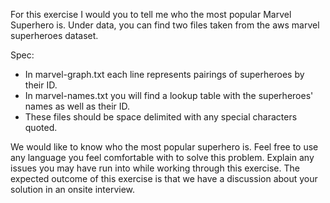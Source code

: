 For this exercise I would you to tell me who the most popular Marvel Superhero is. Under data, you can find two files taken from the aws marvel superheroes dataset. 

Spec:
* In marvel-graph.txt each line represents pairings of superheroes by their ID. 
* In marvel-names.txt you will find a lookup table with the superheroes' names as well as their ID. 
* These files should be space delimited with any special characters quoted.

We would like to know who the most popular superhero is. Feel free to use any language you feel comfortable with to solve this problem. Explain any issues you may have run into while working through this exercise. The expected outcome of this exercise is that we have a discussion about your solution in an onsite interview.